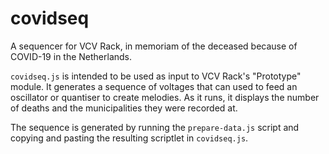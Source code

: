 # covidseq
A sequencer for VCV Rack, in memoriam of the deceased because of COVID-19 in the Netherlands.

```covidseq.js``` is intended to be used as input to VCV Rack's "Prototype" module. It generates a sequence of voltages that can used to feed an oscillator or quantiser to create melodies. As it runs, it displays the number of deaths and the municipalities they were recorded at.

The sequence is generated by running the ```prepare-data.js``` script and copying and pasting the resulting scriptlet in ```covidseq.js```.
